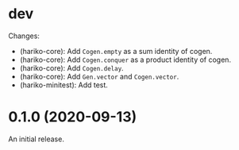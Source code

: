 # dev

Changes:

  - (hariko-core): Add `Cogen.empty` as a sum identity of cogen.
  - (hariko-core): Add `Cogen.conquer` as a product identity of cogen.
  - (hariko-core): Add `Cogen.delay`.
  - (hariko-core): Add `Gen.vector` and `Cogen.vector`.
  - (hariko-minitest): Add test.

# 0.1.0 (2020-09-13)

An initial release.
